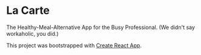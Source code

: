 # La Carte

The Healthy-Meal-Alternative App for the Busy Professional.
       (We didn't say workaholic, you did.)






This project was bootstrapped with [Create React App](https://github.com/facebook/create-react-app).


